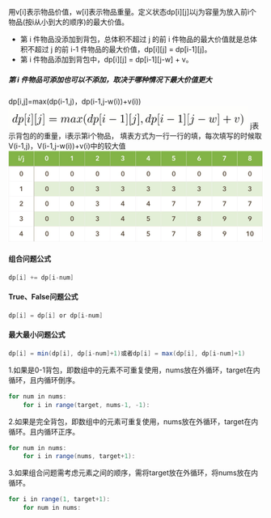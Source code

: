 用v[i]表示物品价值，w[i]表示物品重量。定义状态dp[i][j]以j为容量为放入前i个物品(按i从小到大的顺序)的最大价值。
* 第 i 件物品没添加到背包，总体积不超过 j 的前 i 件物品的最大价值就是总体积不超过 j 的前 i-1 件物品的最大价值，dp[i][j] = dp[i-1][j]。
* 第 i 件物品添加到背包中，dp[i][j] = dp[i-1][j-w] + v。
##### 第 i 件物品可添加也可以不添加，取决于哪种情况下最大价值更大
dp[i,j]=max(dp(i-1,j)，dp(i-1,j-w(i))+v(i))
![img_7.png](img_7.png)
j表示背包的的重量，i表示第i个物品，
填表方式为一行一行的填，每次填写的时候取 V(i-1,j)，V(i-1,j-w(i))+v(i)中的较大值
![img_8.png](img_8.png)


#### 组合问题公式
```java
dp[i] += dp[i-num]
```
#### True、False问题公式
```java
dp[i] = dp[i] or dp[i-num]
```
#### 最大最小问题公式
```java
dp[i] = min(dp[i], dp[i-num]+1)或者dp[i] = max(dp[i], dp[i-num]+1)
```
1.如果是0-1背包，即数组中的元素不可重复使用，nums放在外循环，target在内循环，且内循环倒序。
```java
for num in nums:
    for i in range(target, nums-1, -1):
```
2.如果是完全背包，即数组中的元素可重复使用，nums放在外循环，target在内循环。且内循环正序。
```java
for num in nums:
    for i in range(nums, target+1):
```
3.如果组合问题需考虑元素之间的顺序，需将target放在外循环，将nums放在内循环。
```java
for i in range(1, target+1):
    for num in nums:
```